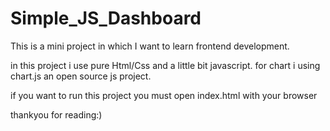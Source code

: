 # Simple_JS_Dashboard
This is a mini project in which I want to learn frontend development.

in this project i use pure Html/Css and a little bit javascript.
for chart i using chart.js an open source js project.

if you want to run this project you must open index.html with your browser

thankyou for reading:)
